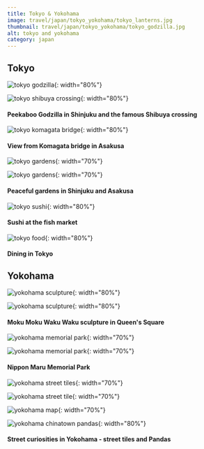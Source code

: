 ```yaml
---
title: Tokyo & Yokohama
image: travel/japan/tokyo_yokohama/tokyo_lanterns.jpg
thumbnail: travel/japan/tokyo_yokohama/tokyo_godzilla.jpg
alt: tokyo and yokohama
category: japan
---
```


## Tokyo

![tokyo godzilla](./assets/img/travel/japan/tokyo_yokohama/tokyo_godzilla.jpg){: width="80%"}

![tokyo shibuya crossing](./assets/img/travel/japan/tokyo_yokohama/tokyo_crossing.jpg){: width="80%"}

#### Peekaboo Godzilla in Shinjuku and the famous Shibuya crossing

![tokyo komagata bridge](./assets/img/travel/japan/tokyo_yokohama/tokyo_bridge.jpg){: width="80%"}

#### View from Komagata bridge in Asakusa

![tokyo gardens](./assets/img/travel/japan/tokyo_yokohama/tokyo_gardens1.jpg){: width="70%"}

![tokyo gardens](./assets/img/travel/japan/tokyo_yokohama/tokyo_gardens2.jpg){: width="70%"}

#### Peaceful gardens in Shinjuku and Asakusa

![tokyo sushi](./assets/img/travel/japan/tokyo_yokohama/tokyo_sushi.jpg){: width="80%"}

#### Sushi at the fish market

![tokyo food](./assets/img/travel/japan/tokyo_yokohama/tokyo_food.jpg){: width="80%"}

#### Dining in Tokyo

## Yokohama

![yokohama sculpture](./assets/img/travel/japan/tokyo_yokohama/yokohama_sculpture1.jpg){: width="80%"}

![yokohama sculpture](./assets/img/travel/japan/tokyo_yokohama/yokohama_sculpture2.jpg){: width="80%"}

#### Moku Moku Waku Waku sculpture in Queen's Square

![yokohama memorial park](./assets/img/travel/japan/tokyo_yokohama/yokohama_memorial1.jpg){: width="70%"}

![yokohama memorial park](./assets/img/travel/japan/tokyo_yokohama/yokohama_memorial2.jpg){: width="70%"}

#### Nippon Maru Memorial Park

![yokohama street tiles](./assets/img/travel/japan/tokyo_yokohama/yokohama_tiles.jpg){: width="70%"}

![yokohama street tile](./assets/img/travel/japan/tokyo_yokohama/yokohama_tile.jpg){: width="70%"}

![yokohama map](./assets/img/travel/japan/tokyo_yokohama/yokohama_map.jpg){: width="70%"}

![yokohama chinatown pandas](./assets/img/travel/japan/tokyo_yokohama/yokohama_pandas.jpg){: width="80%"}

#### Street curiosities in Yokohama - street tiles and Pandas
